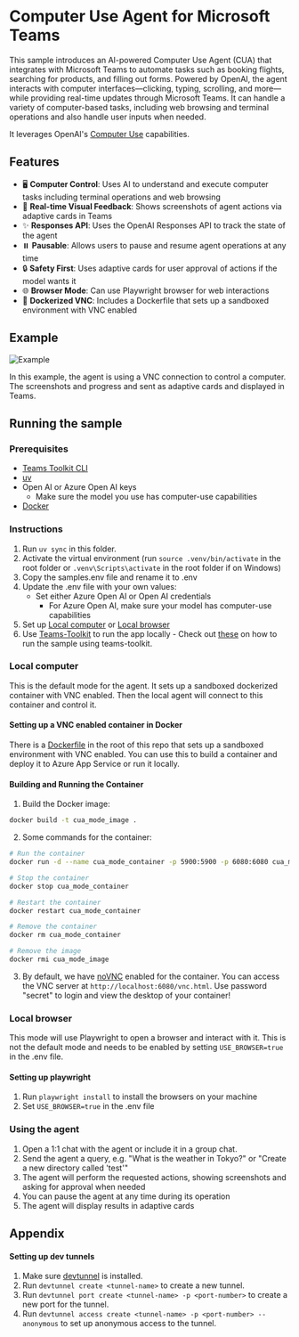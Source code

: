 # Computer Use Agent for Microsoft Teams

This sample introduces an AI-powered Computer Use Agent (CUA) that integrates with Microsoft Teams to automate tasks such as booking flights, searching for products, and filling out forms. Powered by OpenAI, the agent interacts with computer interfaces—clicking, typing, scrolling, and more—while providing real-time updates through Microsoft Teams. It can handle a variety of computer-based tasks, including web browsing and terminal operations and also handle user inputs when needed.

It leverages OpenAI's [Computer Use](https://platform.openai.com/docs/guides/tools-computer-use) capabilities.

## Features

- 🖥️ **Computer Control**: Uses AI to understand and execute computer tasks including terminal operations and web browsing
- 📸 **Real-time Visual Feedback**: Shows screenshots of agent actions via adaptive cards in Teams
- ✨ **Responses API**: Uses the OpenAI Responses API to track the state of the agent
- ⏸️ **Pausable**: Allows users to pause and resume agent operations at any time
- 🔒 **Safety First**: Uses adaptive cards for user approval of actions if the model wants it
- 🌐 **Browser Mode**: Can use Playwright browser for web interactions
- 🐳 **Dockerized VNC**: Includes a Dockerfile that sets up a sandboxed environment with VNC enabled

## Example

![Example](./docs/VNCExample.gif)

In this example, the agent is using a VNC connection to control a computer. The screenshots and progress and sent as adaptive cards and displayed in Teams.

## Running the sample

### Prerequisites

- [Teams Toolkit CLI](https://learn.microsoft.com/en-us/microsoftteams/platform/toolkit/teams-toolkit-cli?pivots=version-three#get-started)
- [uv](https://docs.astral.sh/uv/getting-started/installation/)
- Open AI or Azure Open AI keys
  - Make sure the model you use has computer-use capabilities
- [Docker](https://docs.docker.com/get-docker/)

### Instructions

1. Run `uv sync` in this folder.
2. Activate the virtual environment (run `source .venv/bin/activate` in the root folder or `.venv\Scripts\activate` in the root folder if on Windows)
3. Copy the samples.env file and rename it to .env
4. Update the .env file with your own values:
   - Set either Azure Open AI or Open AI credentials
     - For Azure Open AI, make sure your model has computer-use capabilities
5. Set up [Local computer](#local-computer) or [Local browser](#local-browser)
6. Use [Teams-Toolkit](https://github.com/Office-Dev/Teams-Toolkit) to run the app locally - Check out [these](https://github.com/microsoft/teams-ai/tree/main/python/samples#appendix) on how to run the sample using teams-toolkit.

### Local computer

This is the default mode for the agent. It sets up a sandboxed dockerized container with VNC enabled. Then the local agent will connect to this container and control it.

#### Setting up a VNC enabled container in Docker

There is a [Dockerfile](Dockerfile) in the root of this repo that sets up a sandboxed environment with VNC enabled. You can use this to build a container and deploy it to Azure App Service or run it locally.

#### Building and Running the Container

1. Build the Docker image:

```bash
docker build -t cua_mode_image .
```

2. Some commands for the container:

```bash
# Run the container
docker run -d --name cua_mode_container -p 5900:5900 -p 6080:6080 cua_mode_image

# Stop the container
docker stop cua_mode_container

# Restart the container
docker restart cua_mode_container

# Remove the container
docker rm cua_mode_container

# Remove the image
docker rmi cua_mode_image
```

3. By default, we have [noVNC](https://novnc.com/info.html) enabled for the container. You can access the VNC server at `http://localhost:6080/vnc.html`. Use password "secret" to login and view the desktop of your container!

### Local browser

This mode will use Playwright to open a browser and interact with it. This is not the default mode and needs to be enabled by setting `USE_BROWSER=true` in the .env file.

#### Setting up playwright

1. Run `playwright install` to install the browsers on your machine
2. Set `USE_BROWSER=true` in the .env file

### Using the agent

1. Open a 1:1 chat with the agent or include it in a group chat.
2. Send the agent a query, e.g. "What is the weather in Tokyo?" or "Create a new directory called 'test'"
3. The agent will perform the requested actions, showing screenshots and asking for approval when needed
4. You can pause the agent at any time during its operation
5. The agent will display results in adaptive cards

## Appendix

#### Setting up dev tunnels

1. Make sure [devtunnel](https://github.com/microsoft/devtunnel) is installed.
2. Run `devtunnel create <tunnel-name>` to create a new tunnel.
3. Run `devtunnel port create <tunnel-name> -p <port-number>` to create a new port for the tunnel.
4. Run `devtunnel access create <tunnel-name> -p <port-number> --anonymous` to set up anonymous access to the tunnel.
